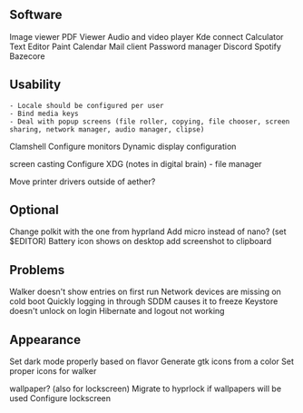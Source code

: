 ## Software
Image viewer
PDF Viewer
Audio and video player
Kde connect
Calculator
Text Editor
Paint
Calendar
Mail client
Password manager
Discord
Spotify
Bazecore


## Usability
	- Locale should be configured per user
	- Bind media keys
	- Deal with popup screens (file roller, copying, file chooser, screen sharing, network manager, audio manager, clipse)

Clamshell
Configure monitors
Dynamic display configuration

screen casting
Configure XDG (notes in digital brain)
	- file manager

Move printer drivers outside of aether?

## Optional
Change polkit with the one from hyprland
Add micro instead of nano? (set $EDITOR)
Battery icon shows on desktop
add screenshot to clipboard

## Problems
Walker doesn't show entries on first run
Network devices are missing on cold boot
Quickly logging in through SDDM causes it to freeze
Keystore doesn't unlock on login
Hibernate and logout not working

## Appearance
Set dark mode properly based on flavor
Generate gtk icons from a color
Set proper icons for walker

wallpaper? (also for lockscreen)
Migrate to hyprlock if wallpapers will be used
Configure lockscreen
